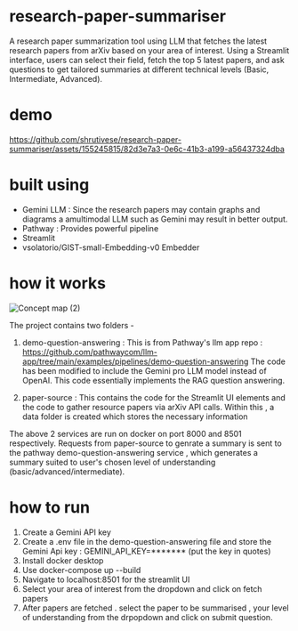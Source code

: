 # research-paper-summariser
A research paper summarization tool using LLM that fetches the latest research papers from arXiv based on your area of interest. Using a Streamlit interface, users can select their field, fetch the top 5 latest papers, and ask questions to get tailored summaries at different technical levels (Basic, Intermediate, Advanced).

# demo

https://github.com/shrutivese/research-paper-summariser/assets/155245815/82d3e7a3-0e6c-41b3-a199-a56437324dba

# built using
- Gemini LLM : Since the research papers may contain graphs and diagrams a amultimodal LLM such as Gemini may result in better output.
- Pathway : Provides powerful pipeline
- Streamlit
- vsolatorio/GIST-small-Embedding-v0 Embedder

# how it works
![Concept map (2)](https://github.com/shrutivese/research-paper-summariser/assets/155245815/aad1c873-2a94-4e0e-a9de-d2dec8333fed)

The project contains two folders - 
1. demo-question-answering : This is from Pathway's llm app repo : https://github.com/pathwaycom/llm-app/tree/main/examples/pipelines/demo-question-answering
The code has been modified to include the Gemini pro LLM model instead of OpenAI. This code  essentially implements the RAG question answering.

2. paper-source : This contains the code for the Streamlit UI elements and the code to gather resource papers via arXiv API calls. Within this , a data folder is created which stores the necessary information

The above 2 services are run on docker on port 8000 and 8501 respectively. Requests from paper-source to genrate a summary is sent to the pathway demo-question-answering service , which generates a summary suited to user's chosen level of understanding (basic/advanced/intermediate).

# how to run
1. Create a Gemini API key 
2. Create a .env file in the demo-question-answering file and store the Gemini Api key :  GEMINI_API_KEY=******* (put the key in quotes)
3. Install docker desktop
4. Use docker-compose up --build
5. Navigate to localhost:8501 for the streamlit UI
6. Select your area of interest from the dropdown and click on fetch papers
7. After papers are fetched . select the paper to be summarised , your level of understanding from the drpopdown and click on submit question.





